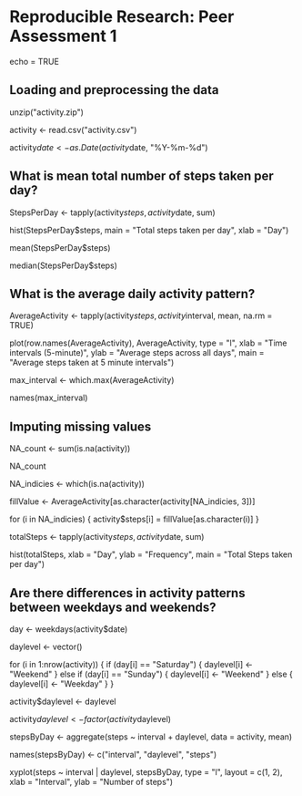 # Reproducible Research: Peer Assessment 1
echo = TRUE

## Loading and preprocessing the data
unzip("activity.zip")

activity <- read.csv("activity.csv")

activity$date <- as.Date(activity$date, "%Y-%m-%d")

## What is mean total number of steps taken per day?
StepsPerDay <- tapply(activity$steps, activity$date, sum)

hist(StepsPerDay$steps, main = "Total steps taken per day", xlab = "Day")

mean(StepsPerDay$steps)

median(StepsPerDay$steps)

## What is the average daily activity pattern?
AverageActivity <- tapply(activity$steps, activity$interval, mean, na.rm = TRUE)

plot(row.names(AverageActivity), AverageActivity, type = "l", xlab = "Time intervals (5-minute)", ylab = "Average steps across all days", main = "Average steps taken at 5 minute intervals")

max_interval <- which.max(AverageActivity)

names(max_interval)

## Imputing missing values
NA_count <- sum(is.na(activity))

NA_count

NA_indicies <- which(is.na(activity))

fillValue <- AverageActivity[as.character(activity[NA_indicies, 3])]

for (i in NA_indicies) { 
  activity$steps[i] = fillValue[as.character(i)]
}

totalSteps <- tapply(activity$steps, activity$date, sum)

hist(totalSteps, xlab = "Day", ylab = "Frequency", main = "Total Steps taken per day")

## Are there differences in activity patterns between weekdays and weekends?
day <- weekdays(activity$date)

daylevel <- vector() 

for (i in 1:nrow(activity)) { 
  if (day[i] == "Saturday") { 
    daylevel[i] <- "Weekend" 
  } 
  else if (day[i] == "Sunday") { 
    daylevel[i] <- "Weekend" 
  }
  else { daylevel[i] <- "Weekday" 
  } 
}

activity$daylevel <- daylevel 

activity$daylevel <- factor(activity$daylevel)

stepsByDay <- aggregate(steps ~ interval + daylevel, data = activity, mean) 

names(stepsByDay) <- c("interval", "daylevel", "steps")

xyplot(steps ~ interval | daylevel, stepsByDay, type = "l", layout = c(1, 2), xlab = "Interval", ylab = "Number of steps")
